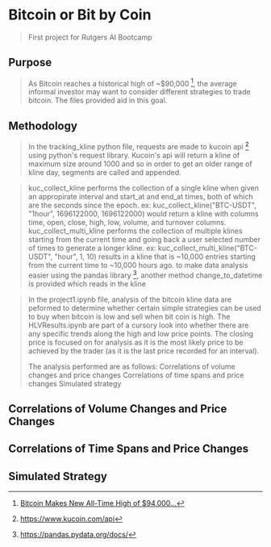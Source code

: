 # Bitcoin or Bit by Coin
>First project for Rutgers AI Bootcamp
## Purpose
> As Bitcoin reaches a historical high of ~$90,000 [^1], the average informal investor may want to consider different strategies to trade bitcoin. The files provided aid in this goal. 

## Methodology
> In the tracking_kline python file, requests are made to kucoin api [^2] using python's request library. Kucoin's api will return a kline of maximum size around 1000 and so in order to get an older range of kline day, segments are called and appended.

> kuc_collect_kline performs the collection of a single kline when given an appropirate interval and start_at and end_at times, both of which are the seconds since the epoch.
> ex: kuc_collect_kline("BTC-USDT", "1hour", 1696122000, 1696122000) would return a kline with columns time, open, close, high, low, volume, and turnover columns.
> kuc_collect_multi_kline performs the collection of multiple klines starting from the current time and going back a user selected number of times to generate a longer kline. 
> ex: kuc_collect_multi_kline("BTC-USDT", "hour", 1, 10) results in a kline that is ~10,000 entries starting from the current time to ~10,000 hours ago.
> to make data analysis easier using the pandas library [^3], another method change_to_datetime is provided which reads in the kline

> In the project1.ipynb file, analysis of the bitcoin kline data are peformed to determine whether certain simple strategies can be used to buy when bitcoin is low and sell when bit coin is high. The HLVResults.ipynb are part of a cursory look into whether there are any specific trends along the high and low price points. The closing price is focused on for analysis as it is the most likely price to be achieved by the trader (as it is the last price recorded for an interval).
>
> The analysis performed are as follows:
> Correlations of volume changes and price changes
> Correlations of time spans and price changes
> Simulated strategy
>
## Correlations of Volume Changes and Price Changes
>
## Correlations of Time Spans and Price Changes
>
## Simulated Strategy

[^1]:[Bitcoin Makes New All-Time High of $94,000...](https://www.coindesk.com/markets/2024/11/19/bitcoin-makes-new-all-time-high-of-93500-as-etf-options-go-live/)
[^2]:https://www.kucoin.com/api
[^3]: https://pandas.pydata.org/docs/
